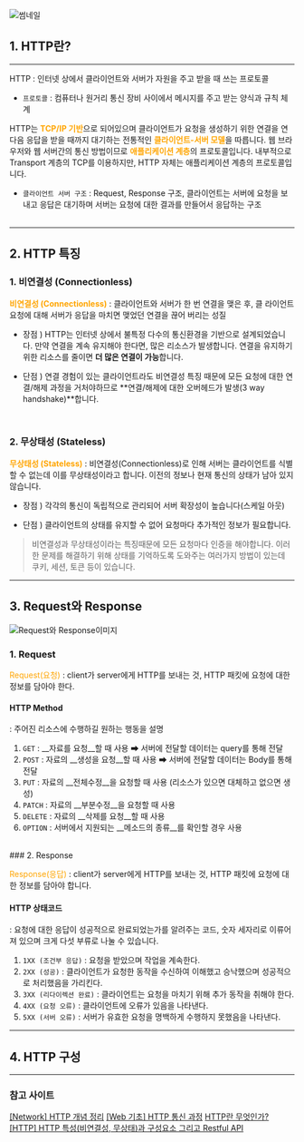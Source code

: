 ![썸네일](https://images.velog.io/images/tlsrlgkrry/post/886ac100-51ba-4c43-8803-d9c409e584fd/image.png)

## 1. HTTP란? 
---
HTTP : 인터넷 상에서 클라이언트와 서버가 자원을 주고 받을 때 쓰는 프로토콜
- `프로토콜` : 컴퓨터나 원거리 통신 장비 사이에서 메시지를 주고 받는 양식과 규칙 체계

HTTP는 <span style='color: orange'>**TCP/IP 기반**</span>으로 되어있으며 
클라이언트가 요청을 생성하기 위한 연결을 연 다음 응답을 받을 때까지 대기하는 전통적인 <span style='color: orange'>**클라이언트-서버 모델**</span>을 따릅니다.
웹 브라우저와 웹 서버간의 통신 방법이므로 <span style='color: orange'>**애플리케이션 계층**</span>의 프로토콜입니다.
내부적으로 Transport 계층의 TCP를 이용하지만, HTTP 자체는 애플리케이션 계층의 프로토콜입니다.
- `클라이언트 서버 구조` : Request, Response 구조, 클라이언트는 서버에 요청을 보내고 응답은 대기하며 서버는 요청에 대한 결과를 만들어서 응답하는 구조
<br><br>
---
## 2. HTTP 특징

### 1. 비연결성 (Connectionless)
<span style='color: orange'>__비연결성 (Connectionless)__</span> : 클라이언트와 서버가 한 번 연결을 맺은 후, 클 라이언트 요청에 대해 서버가 응답을 마치면 맺었던 연결을 끊어 버리는 성질

- 장점 )
HTTP는 인터넷 상에서 불특정 다수의 통신환경을 기반으로 설계되었습니다. 
만약 연결을 계속 유지해야 한다면, 많은 리소스가 발생합니다.
연결을 유지하기 위한 리소스를 줄이면 **더 많은 연결이 가능**합니다.

- 단점 )
연결 경험이 있는 클라이언트라도 비연결성 특징 때문에 모든 요청에 대한 연결/해제 과정을 거처야하므로 **연결/해제에 대한 오버헤드가 발생(3 way handshake)**합니다.
<br>

### 2. 무상태성 (Stateless)
<span style='color: orange'>**무상태성 (Stateless)**</span> : 비연결성(Connectionless)로 인해 서버는 클라이언트를 식별할 수 없는데 이를 무상태성이라고 합니다. 이전의 정보나 현재 통신의 상태가 남아 있지 않습니다.

- 장점 )
각각의 통신이 독립적으로 관리되어 서버 확장성이 높습니다(스케일 아웃)

- 단점 )
 클라이언트의 상태를 유지할 수 없어 요청마다 추가적인 정보가 필요합니다.
 
>비연결성과 무상태성이라는 특징때문에 모든 요청마다 인증을 해야합니다.
이러한 문제를 해결하기 위해 상태를 기억하도록 도와주는 여러가지 방법이 있는데 쿠키, 세션, 토큰 등이 있습니다.

---

## 3. Request와 Response

![Request와 Response이미지](https://images.velog.io/images/tlsrlgkrry/post/568568c9-632d-4faa-8dbe-dccfcaca7c2a/96372822-b8a38e00-11a3-11eb-85f2-089a13dc9f36.png)

### 1. Request
<span style='color: orange'>Request(요청)</span> : client가 server에게 HTTP를 보내는 것, HTTP 패킷에 요청에 대한 정보를 담아야 한다.

#### HTTP Method
 : 주어진 리소스에 수행하길 원하는 행동을 설명

1. `GET` : __자료를 요청__할 때 사용 
	➡ 서버에 전달할 데이터는 query를 통해 전달
2. `POST` : 자료의 __생성을 요청__할 때 사용 
	➡ 서버에 전달할 데이터는 Body를 통해 전달
3. `PUT` : 자료의 __전체수정__을 요청할 때 사용 
    	  (리소스가 있으면 대체하고 없으면 생성)
4. `PATCH` : 자료의 __부분수정__을 요청할 때 사용
5. `DELETE` : 자료의 __삭제를 요청__할 때 사용
6. `OPTION` : 서버에서 지원되는 __메소드의 종류__를 확인할 경우 사용
<br>
### 2. Response

<span style='color: orange'>Response(응답)</span> : client가 server에게 HTTP를 보내는 것, HTTP 패킷에 요청에 대한 정보를 담아야 합니다.

#### HTTP 상태코드
 : 요청에 대한 응답이 성공적으로 완료되었는가를 알려주는 코드, 숫자 세자리로 이류어져 있으며 크게 다섯 부류로 나눌 수 있습니다.
 
 
1. `1XX (조건부 응답)` : 요청을 받았으며 작업을 계속한다.
2. `2XX (성공)` : 클라이언트가 요청한 동작을 수신하여 이해했고 승낙했으며 성공적으로 처리했음을 가리킨다.
3. `3XX (리다이렉션 완료)` : 클라이언트는 요청을 마치기 위해 추가 동작을 취해야 한다.
4. `4XX (요청 오류)` : 클라이언트에 오류가 있음을 나타낸다.
5. `5XX (서버 오류)` : 서버가 유효한 요청을 명백하게 수행하지 못했음을 나타낸다.

---

## 4. HTTP 구성

---

### 참고 사이트
[[Network] HTTP 개념 정리](https://ngwoon.github.io/network/2020/08/07/HTTP-HTML/)
[[Web 기초] HTTP 통신 과정](https://mysterico.tistory.com/29)
[HTTP란 무엇인가?](https://velog.io/@surim014/HTTP%EB%9E%80-%EB%AC%B4%EC%97%87%EC%9D%B8%EA%B0%80)
[[HTTP] HTTP 특성(비연결성, 무상태)과 구성요소 그리고 Restful API](https://victorydntmd.tistory.com/286)